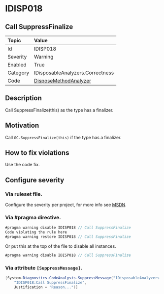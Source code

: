 # IDISP018
## Call SuppressFinalize

| Topic    | Value
| :--      | :--
| Id       | IDISP018
| Severity | Warning
| Enabled  | True
| Category | IDisposableAnalyzers.Correctness
| Code     | [DisposeMethodAnalyzer](https://github.com/DotNetAnalyzers/IDisposableAnalyzers/blob/master/IDisposableAnalyzers/Analyzers/DisposeMethodAnalyzer.cs)

## Description

Call SuppressFinalize(this) as the type has a finalizer.

## Motivation

Call `GC.SuppressFinalize(this)` if the type has a finalizer.

## How to fix violations

Use the code fix.

<!-- start generated config severity -->
## Configure severity

### Via ruleset file.

Configure the severity per project, for more info see [MSDN](https://msdn.microsoft.com/en-us/library/dd264949.aspx).

### Via #pragma directive.
```C#
#pragma warning disable IDISP018 // Call SuppressFinalize
Code violating the rule here
#pragma warning restore IDISP018 // Call SuppressFinalize
```

Or put this at the top of the file to disable all instances.
```C#
#pragma warning disable IDISP018 // Call SuppressFinalize
```

### Via attribute `[SuppressMessage]`.

```C#
[System.Diagnostics.CodeAnalysis.SuppressMessage("IDisposableAnalyzers.Correctness", 
    "IDISP018:Call SuppressFinalize", 
    Justification = "Reason...")]
```
<!-- end generated config severity -->